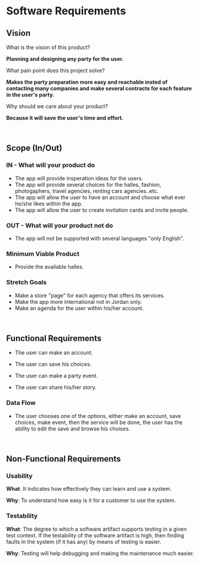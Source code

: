 # Software Requirements

## Vision

What is the vision of this product?

**Planning and designing any party for the user.**

What pain point does this project solve?

**Makes the party preparation more easy and reachable insted of contacting many companies and make several contracts for each feature in the user's party.**

Why should we care about your product?

**Because it will save the user's time and effort.**

&nbsp;

## Scope (In/Out)

### IN - What will your product do

- The app will provide insperation ideas for the users.
- The app will provide several choices for the halles, fashion, photogaphers, travel agencies, renting cars agencies..etc.
- The app will allow the user to have an account and choose what ever he/she likes within the app.
- The app will allow the user to create invitation cards and invite people.

### OUT - What will your product not do

- The app will not be supported with several languages "only English".

### Minimum Viable Product

- Provide the available halles.

### Stretch Goals

- Make a store "page" for each agency that offers its services.
- Make the app more international not in Jordan only.
- Make an agenda for the user within his/her account.

&nbsp;

## Functional Requirements

- The user can make an account.

- The user can save his choices.

- The user can make a party event.

- The user can share his/her story.

### Data Flow

- The user chooses one of the options, either make an account, save choices, make event, then the service will be done, the user has the ability to edit the save and browse his choises.

&nbsp;


## Non-Functional Requirements

### **Usability**

**What**: It indicates how effectively they can learn and use a system.

**Why**: To understand how easy is it for a customer to use the system.

### **Testability**

**What**: The degree to which a software artifact supports testing in a given test context. If the testability of the software artifact is high, then finding faults in the system (if it has any) by means of testing is easier.

**Why**: Testing will help debugging and making the maintenance much easier.
